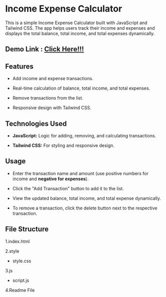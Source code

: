 # Income Expense Calculator
This is a simple Income Expense Calculator built with JavaScript and Tailwind CSS. 
The app helps users track their income and expenses and displays the total balance, total income, and total expenses dynamically.

## Demo Link : [Click Here!!!](https://incomeexpensecalculatorjavascript.netlify.app/)

## Features
- Add income and expense transactions.
  
- Real-time calculation of balance, total income, and total expenses.
  
- Remove transactions from the list.
  
- Responsive design with Tailwind CSS.

## Technologies Used
- **JavaScript:** Logic for adding, removing, and calculating transactions.
  
- **Tailwind CSS:** For styling and responsive design.

## Usage
- Enter the transaction name and amount (use positive numbers for income and **negative for expenses**).
  
- Click the "Add Transaction" button to add it to the list.
  
- View the updated balance, total income, and total expense dynamically.
  
- To remove a transaction, click the delete button next to the respective transaction.

## File Structure

1.index.html

2.style
- style.css

3.js
- script.js

4.Readme File
